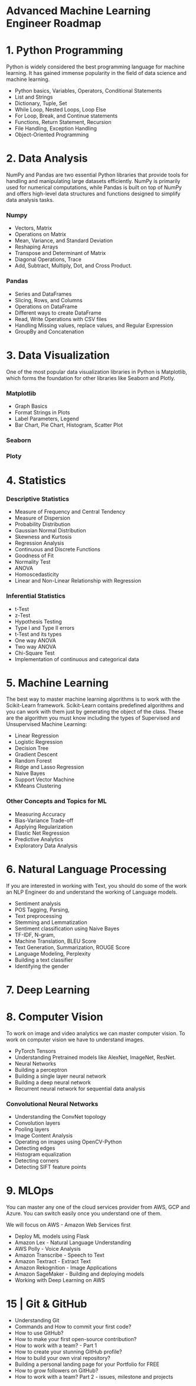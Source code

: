# Advanced Machine Learning Engineer Roadmap

# 1. Python Programming
Python is widely considered the best programming language for machine learning. It has gained immense popularity in the field of data science and machine learning.

 - Python basics, Variables, Operators, Conditional Statements
 - List and Strings
 - Dictionary, Tuple, Set
 - While Loop, Nested Loops, Loop Else
 - For Loop, Break, and Continue statements
 - Functions, Return Statement, Recursion
 - File Handling, Exception Handling
 - Object-Oriented Programming

# 2. Data Analysis
NumPy and Pandas are two essential Python libraries that provide tools for handling and manipulating large datasets efficiently. NumPy is primarily used for numerical computations, while Pandas is built on top of NumPy and offers high-level data structures and functions designed to simplify data analysis tasks.
### Numpy
- Vectors, Matrix
- Operations on Matrix
- Mean, Variance, and Standard Deviation
- Reshaping Arrays
- Transpose and Determinant of Matrix
- Diagonal Operations, Trace
- Add, Subtract, Multiply, Dot, and Cross Product.

### Pandas
- Series and DataFrames
- Slicing, Rows, and Columns
- Operations on DataFrame
- Different ways to create DataFrame
- Read, Write Operations with CSV files
- Handling Missing values, replace values, and Regular Expression
- GroupBy and Concatenation

# 3. Data Visualization
One of the most popular data visualization libraries in Python is Matplotlib, which forms the foundation for other libraries like Seaborn and Plotly.
### Matplotlib
- Graph Basics
- Format Strings in Plots
- Label Parameters, Legend
- Bar Chart, Pie Chart, Histogram, Scatter Plot

### Seaborn
### Ploty

# 4. Statistics

### Descriptive Statistics
- Measure of Frequency and Central Tendency
- Measure of Dispersion
- Probability Distribution
- Gaussian Normal Distribution
- Skewness and Kurtosis
- Regression Analysis
- Continuous and Discrete Functions
- Goodness of Fit
- Normality Test
- ANOVA
- Homoscedasticity
- Linear and Non-Linear Relationship with Regression

### Inferential Statistics
- t-Test
- z-Test
- Hypothesis Testing
- Type I and Type II errors
- t-Test and its types
- One way ANOVA
- Two way ANOVA
- Chi-Square Test
- Implementation of continuous and categorical data

# 5. Machine Learning
The best way to master machine learning algorithms is to work with the Scikit-Learn framework. Scikit-Learn contains predefined algorithms and you can work with them just by generating the object of the class. These are the algorithm you must know including the types of Supervised and Unsupervised Machine Learning:

- Linear Regression
- Logistic Regression
- Decision Tree
- Gradient Descent
- Random Forest
- Ridge and Lasso Regression
- Naive Bayes
- Support Vector Machine
- KMeans Clustering

### Other Concepts and Topics for ML
- Measuring Accuracy
- Bias-Variance Trade-off
- Applying Regularization
- Elastic Net Regression
- Predictive Analytics
- Exploratory Data Analysis

# 6. Natural Language Processing
If you are interested in working with Text, you should do some of the work an NLP Engineer do and understand the working of Language models.

- Sentiment analysis
- POS Tagging, Parsing,
- Text preprocessing
- Stemming and Lemmatization
- Sentiment classification using Naive Bayes
- TF-IDF, N-gram,
- Machine Translation, BLEU Score
- Text Generation, Summarization, ROUGE Score
- Language Modeling, Perplexity
- Building a text classifier
- Identifying the gender

# 7. Deep Learning

# 8. Computer Vision
To work on image and video analytics we can master computer vision. To work on computer vision we have to understand images.

- PyTorch Tensors
- Understanding Pretrained models like AlexNet, ImageNet, ResNet.
- Neural Networks
- Building a perceptron
- Building a single layer neural network
- Building a deep neural network
- Recurrent neural network for sequential data analysis

### Convolutional Neural Networks

- Understanding the ConvNet topology
- Convolution layers
- Pooling layers
- Image Content Analysis
- Operating on images using OpenCV-Python
- Detecting edges
- Histogram equalization
- Detecting corners
- Detecting SIFT feature points

# 9. MLOps

You can master any one of the cloud services provider from AWS, GCP and Azure. You can switch easily once you understand one of them.

We will focus on AWS - Amazon Web Services first

- Deploy ML models using Flask
- Amazon Lex - Natural Language Understanding
- AWS Polly - Voice Analysis
- Amazon Transcribe - Speech to Text
- Amazon Textract - Extract Text
- Amazon Rekognition - Image Applications
- Amazon SageMaker - Building and deploying models
- Working with Deep Learning on AWS

# 15 | Git & GitHub

- Understanding Git
- Commands and How to commit your first code?
- How to use GitHub?
- How to make your first open-source contribution?
- How to work with a team? - Part 1
- How to create your stunning GitHub profile?
- How to build your own viral repository?
- Building a personal landing page for your Portfolio for FREE
- How to grow followers on GitHub?
- How to work with a team? Part 2 - issues, milestone and projects

